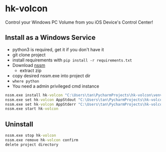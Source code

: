 # hk-volcon

Control your Windows PC Volume from you iOS Device's Control Center!

## Install as a Windows Service
- python3 is required, get it if you don't have it
- git clone project
- install requirements with `pip install -r requirements.txt`
- Download [nssm](https://nssm.cc/download) 
    - extract zip
- copy desired nssm.exe into project dir
- ```where python```
- You need a admin privileged cmd instance
```cmd
nssm.exe install hk-volcon "C:\Users\tan\PycharmProjects\hk-volcon\venv\Scripts\python.exe" "C:\Users\tan\PycharmProjects\hk-volcon\main.py"
nssm.exe set hk-volcon AppStdout "C:\Users\tan\PycharmProjects\hk-volcon\stdout_stderr.log"
nssm.exe set hk-volcon AppStderr "C:\Users\tan\PycharmProjects\hk-volcon\stdout_stderr.log"
nssm.exe start hk-volcon
```

## Uninstall
```cmd
nssm.exe stop hk-volcon
nssm.exe remove hk-volcon confirm
delete project directory
```